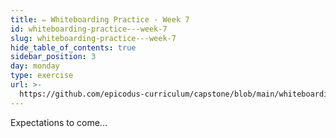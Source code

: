```yaml
---
title: ✏️ Whiteboarding Practice - Week 7
id: whiteboarding-practice---week-7
slug: whiteboarding-practice---week-7
hide_table_of_contents: true
sidebar_position: 3
day: monday
type: exercise
url: >-
  https://github.com/epicodus-curriculum/capstone/blob/main/whiteboarding_prompt_7.md
---
```


Expectations to come...